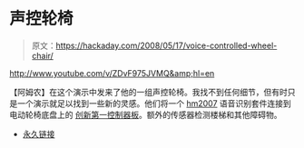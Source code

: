 # 声控轮椅

> 原文：<https://hackaday.com/2008/05/17/voice-controlled-wheel-chair/>

<http://www.youtube.com/v/ZDvF975JVMQ&amp;hl=en>

  
【阿姆农】在这个演示中发来了他的一组声控轮椅。我找不到任何细节，但有时只是一个演示就足以找到一些新的灵感。他们将一个 [hm2007](http://www.imagesco.com/speech/speech-recognition-technology.html) 语音识别套件连接到电动轮椅底盘上的 [创新第一控制器板](http://www.ifirobotics.com/rc.shtml)。额外的传感器检测楼梯和其他障碍物。


*   [永久链接](http://www.youtube.com/watch?v=ZDvF975JVMQ)